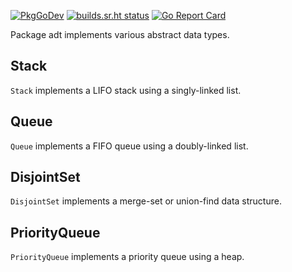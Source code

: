 [![PkgGoDev](https://pkg.go.dev/badge/git.sr.ht/~spc/go-adt)](https://pkg.go.dev/git.sr.ht/~spc/go-adt)
[![builds.sr.ht status](https://builds.sr.ht/~spc/go-adt.svg)](https://builds.sr.ht/~spc/go-adt?)
[![Go Report Card](https://goreportcard.com/badge/github.com/subpop/go-adt)](https://goreportcard.com/report/github.com/subpop/go-adt)

Package adt implements various abstract data types.

## Stack

`Stack` implements a LIFO stack using a singly-linked list.

## Queue

`Queue` implements a FIFO queue using a doubly-linked list.

## DisjointSet

`DisjointSet` implements a merge-set or union-find data structure.

## PriorityQueue

`PriorityQueue` implements a priority queue using a heap.

